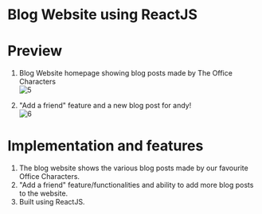 # Blog Website using ReactJS

# Preview
1. Blog Website homepage showing blog posts made by The Office Characters <br>
![5](https://user-images.githubusercontent.com/96954007/229914953-05aa2393-de22-43ac-8ad9-4ea1d2094a7c.PNG)

2. "Add a friend" feature and a new blog post for andy! <br>
![6](https://user-images.githubusercontent.com/96954007/229914972-a63048ec-2567-447b-9cd9-aa264ac5a8f4.PNG)


# Implementation and features
1. The blog website shows the various blog posts made by our favourite Office Characters.
2. "Add a friend" feature/functionalities and ability to add more blog posts to the website.
3. Built using ReactJS.
